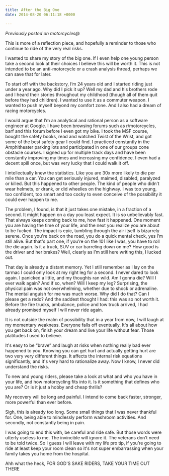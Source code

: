 ```yaml
---
title: After the Big One
date: 2014-08-20 06:11:18 +0000

---
```

*Previously posted on motorcycles@*

This is more of a reflection piece, and hopefully a reminder to those who continue to ride of the very real risks.

I wanted to share my story of the big one. If I even help one young person take a second look at their choices I believe this will be worth it. This is not intended to be an anti-motorcycle or a crash analysis thread, perhaps we can save that for later.

To start off with the backstory, I’m 24 years old and I started riding just under a year ago. Why did I pick it up? Well my dad and his brothers rode and I heard their stories throughout my childhood (though all of them quit before they had children). I wanted to use it as a commuter weapon. I wanted to push myself beyond my comfort zone. And I also had a dream of racing motorcycles.

I would argue that I’m an analytical and rational person as a software engineer at Google. I have been browsing forums such as r/motorcycles, barf and this forum before I even got my bike. I took the MSF course, bought the safety books, read and watched Twist of the Wrist, and got some of the best safety gear I could find. I practiced constantly in the Amphitheater parking lots and participated in one of our groups cone obstacle courses. I signed up for multiple track days and have been constantly improving my times and increasing my confidence. I even had a decent spill once, but was very lucky that I could walk it off.

I intellectually knew the statistics. Like you are 30x more likely to die per mile than a car. You can get seriously injured, maimed, disabled, paralyzed or killed. But this happened to other people. The kind of people who didn’t wear helmets, or drank, or did wheelies on the highway. I was too young, too confident, too smart and too cocky to even conceive of the possibility it could ever happen to me.

The problem, I found, is that it just takes one mistake, in a fraction of a second. It might happen on a day you least expect. It is so unbelievably fast. That always keeps coming back to me, how fast it happened. One moment you are having the time of your life, and the next you realize you are about to be fucked. The impact is epic, tumbling through the air itself is bizarrely serene. Once you're back on the road, you do a quick mental check, yes I’m still alive. But that's part one, if you’re on the 101 like I was, you have to roll the die again. Is it a truck, SUV or car barreling down on me? How good is the driver and her brakes? Well, clearly as I’m still here writing this, I lucked out.

That day is already a distant memory. Yet I still remember as I lay on the tarmac I could only look at my right leg for a second. I never dared to look again. I panicked a little, and my thoughts ran wild. Am I gonna die? Will I ever walk again? And if so, when? Will I keep my leg? Surprising, the physical pain was not overwhelming, whether due to shock or adrenaline. The mental anguish for me was much worse. Why did I do that? Can I please get a redo? And the saddest thought I had: this was so not worth it. Before the fire trucks, ambulance, police and tow truck arrived, I had already promised myself I will never ride again.

It is not outside the realm of possibility that in a year from now, I will laugh at my momentary weakness. Everyone falls off eventually. It's all about how you get back on, finish your dream and live your life without fear. Those platitudes I used to believe.

It's easy to be “brave” and laugh at risks when nothing really bad ever happened to you. Knowing you can get hurt and actually getting hurt are two very very different things. It affects the internal risk equations significantly, and it's very hard to rationalize away. Now I know, I never did understand the risks.

To new and young riders, please take a look at what and who you have in your life, and how motorcycling fits into it. Is it something that defines who you are? Or is it just a hobby and cheap thrills?

My recovery will be long and painful. I intend to come back faster, stronger, more powerful than ever before.

Sigh, this is already too long. Some small things that I was never thankful for. One, being able to mindlessly perform washroom activities. And secondly, not constantly being in pain.

I was going to end this with, be careful and ride safe. But those words were utterly useless to me. The invincible will ignore it. The veterans don’t need to be told twice. So I guess I will leave with my life pro tip, if you’re going to ride at least keep your room clean so it's not super embarrassing when your family takes you home from the hospital.

Ahh what the heck, FOR GOD'S SAKE RIDERS, TAKE YOUR TIME OUT THERE
